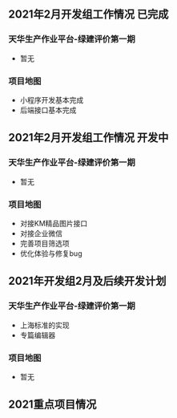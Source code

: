 ## 2021年2月开发组工作情况 已完成

### 天华生产作业平台-绿建评价第一期

- 暂无

### 项目地图

- 小程序开发基本完成
- 后端接口基本完成

## 2021年2月开发组工作情况 开发中

### 天华生产作业平台-绿建评价第一期

- 暂无

### 项目地图

- 对接KM精品图片接口
- 对接企业微信
- 完善项目筛选项
- 优化体验与修复bug

## 2021年开发组2月及后续开发计划

### 天华生产作业平台-绿建评价第一期

- 上海标准的实现
- 专篇编辑器

### 项目地图

- 暂无

## 2021重点项目情况
